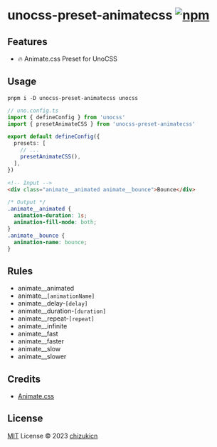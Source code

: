 # unocss-preset-animatecss [![npm](https://img.shields.io/npm/v/unocss-preset-animatecss)](https://npmjs.com/package/unocss-preset-animatecss)


## Features
- 🔥 Animate.css Preset for UnoCSS

## Usage
```shell
pnpm i -D unocss-preset-animatecss unocss
```

```ts
// uno.config.ts
import { defineConfig } from 'unocss'
import { presetAnimateCSS } from 'unocss-preset-animatecss'

export default defineConfig({
  presets: [
    // ...
    presetAnimateCSS(),
  ],
})
```

```html
<!-- Input -->
<div class="animate__animated animate__bounce">Bounce</div>
```
```css
/* Output */
.animate__animated {
  animation-duration: 1s;
  animation-fill-mode: both;
}
.animate__bounce {
  animation-name: bounce;
}

```


## Rules

- animate__animated
- animate__`[animationName]`
- animate__delay-`[delay]`
- animate__duration-`[duration]`
- animate__repeat-`[repeat]`
- animate__infinite
- animate__fast
- animate__faster
- animate__slow
- animate__slower

## Credits
- [Animate.css](https://animate.style/)

## License

[MIT](./LICENSE) License © 2023 [chizukicn](https://github.com/chizukicn)
